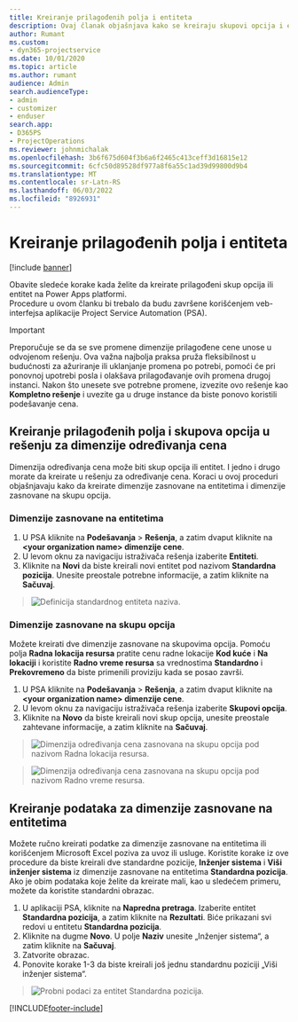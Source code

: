 ```yaml
---
title: Kreiranje prilagođenih polja i entiteta
description: Ovaj članak objašnjava kako se kreiraju skupovi opcija i entiteti u rešenju platforme Power Apps.
author: Rumant
ms.custom:
- dyn365-projectservice
ms.date: 10/01/2020
ms.topic: article
ms.author: rumant
audience: Admin
search.audienceType:
- admin
- customizer
- enduser
search.app:
- D365PS
- ProjectOperations
ms.reviewer: johnmichalak
ms.openlocfilehash: 3b6f675d604f3b6a6f2465c413ceff3d16815e12
ms.sourcegitcommit: 6cfc50d89528df977a8f6a55c1ad39d99800d9b4
ms.translationtype: MT
ms.contentlocale: sr-Latn-RS
ms.lasthandoff: 06/03/2022
ms.locfileid: "8926931"
---
```

# <a name="create-custom-fields-and-entities"></a>Kreiranje prilagođenih polja i entiteta 

[!include [banner](../includes/psa-now-project-operations.md)]

Obavite sledeće korake kada želite da kreirate prilagođeni skup opcija ili entitet na Power Apps platformi.  
Procedure u ovom članku bi trebalo da budu završene korišćenjem veb-interfejsa aplikacije Project Service Automation (PSA).

> [!IMPORTANT]
> Preporučuje se da se sve promene dimenzije prilagođene cene unose u odvojenom rešenju. Ova važna najbolja praksa pruža fleksibilnost u budućnosti za ažuriranje ili uklanjanje promena po potrebi, pomoći će pri ponovnoj upotrebi posla i olakšava prilagođavanje ovih promena drugoj instanci. Nakon što unesete sve potrebne promene, izvezite ovo rešenje kao **Kompletno rešenje** i uvezite ga u druge instance da biste ponovo koristili podešavanje cena.

  
## <a name="create-custom-fields-and-option-sets-in-the-pricing-dimension-solution"></a>Kreiranje prilagođenih polja i skupova opcija u rešenju za dimenzije određivanja cena

Dimenzija određivanja cena može biti skup opcija ili entitet. I jedno i drugo morate da kreirate u rešenju za određivanje cena. Koraci u ovoj proceduri objašnjavaju kako da kreirate dimenzije zasnovane na entitetima i dimenzije zasnovane na skupu opcija.

### <a name="entity-based-dimensions"></a>Dimenzije zasnovane na entitetima

1. U PSA kliknite na **Podešavanja** > **Rešenja**, a zatim dvaput kliknite na **\<your organization name> dimenzije cene**.
2. U levom oknu za navigaciju istraživača rešenja izaberite **Entiteti**.
3. Kliknite na **Novi** da biste kreirali novi entitet pod nazivom **Standardna pozicija**. Unesite preostale potrebne informacije, a zatim kliknite na **Sačuvaj**.

> ![Definicija standardnog entiteta naziva.](media/Standard-Title-entity-definition.png)


### <a name="option-set-based-dimensions"></a>Dimenzije zasnovane na skupu opcija 
Možete kreirati dve dimenzije zasnovane na skupovima opcija. Pomoću polja **Radna lokacija resursa** pratite cenu radne lokacije **Kod kuće** i **Na lokaciji** i koristite **Radno vreme resursa** sa vrednostima **Standardno** i **Prekovremeno** da biste primenili proviziju kada se posao završi.


1. U PSA kliknite na **Podešavanja** > **Rešenja**, a zatim dvaput kliknite na **\<your organization name> dimenzije cene**. 
2. U levom oknu za navigaciju istraživača rešenja izaberite **Skupovi opcija**. 
3. Kliknite na **Novo** da biste kreirali novi skup opcija, unesite preostale zahtevane informacije, a zatim kliknite na **Sačuvaj**.

> ![Dimenzija određivanja cena zasnovana na skupu opcija pod nazivom Radna lokacija resursa.](media/Option-set-PD-called-Resource-Work-Location.png)

> ![Dimenzija određivanja cena zasnovana na skupu opcija pod nazivom Radno vreme resursa.](media/Option-set-PD-called-Resource-Work-Hours.PNG)


## <a name="create-data-for-entity-based-dimensions"></a>Kreiranje podataka za dimenzije zasnovane na entitetima

Možete ručno kreirati podatke za dimenzije zasnovane na entitetima ili korišćenjem Microsoft Excel poziva za uvoz ili usluge. Koristite korake iz ove procedure da biste kreirali dve standardne pozicije, **Inženjer sistema** i **Viši inženjer sistema** iz dimenzije zasnovane na entitetima **Standardna pozicija**. Ako je obim podataka koje želite da kreirate mali, kao u sledećem primeru, možete da koristite standardni obrazac.

1. U aplikaciji PSA, kliknite na **Napredna pretraga**. Izaberite entitet **Standardna pozicija**, a zatim kliknite na **Rezultati**. Biće prikazani svi redovi u entitetu **Standardna pozicija**.
2. Kliknite na dugme **Novo**. U polje **Naziv** unesite „Inženjer sistema“, a zatim kliknite na **Sačuvaj**.
3. Zatvorite obrazac. 
4. Ponovite korake 1-3 da biste kreirali još jednu standardnu poziciji „Viši inženjer sistema“.

> ![Probni podaci za entitet Standardna pozicija.](media/ST-data.png)




[!INCLUDE[footer-include](../includes/footer-banner.md)]
